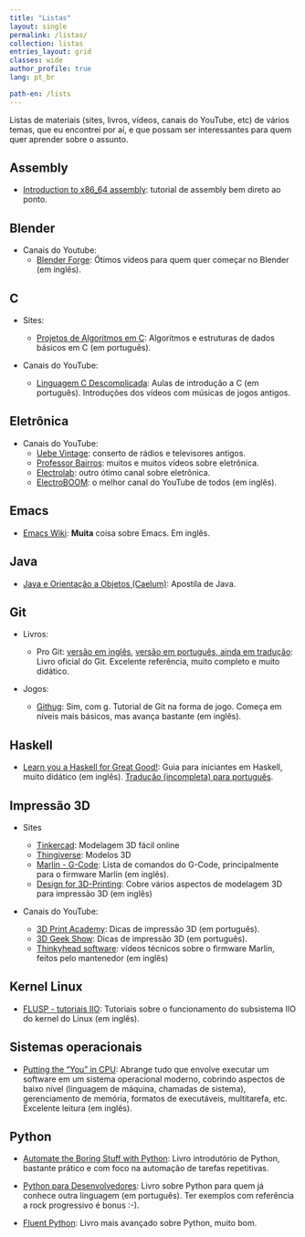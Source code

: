 ```yaml
---
title: "Listas"
layout: single
permalink: /listas/
collection: listas
entries_layout: grid
classes: wide
author_profile: true
lang: pt_br

path-en: /lists
---
```



Listas de materiais (sites, livros, vídeos, canais do YouTube, etc) de vários
temas, que eu encontrei por aí, e que possam ser interessantes para quem quer
aprender sobre o assunto.

## Assembly
- [Introduction to x86_64 assembly](https://gitlab.com/luamfb/intro_x86-64/-/tree/master): 
tutorial de assembly bem direto ao ponto.

## Blender
- Canais do Youtube:
  - [Blender Forge](https://www.youtube.com/watch?v=sjcpPOioHUk&list=PLeuPK3OugzJpzIkHMAKXsyHMeVsM7KSg2):
  Ótimos vídeos para quem quer começar no Blender (em inglês).

## C
- Sites:
  - [Projetos de Algoritmos em C](https://www.ime.usp.br/~pf/algoritmos/):
    Algoritmos e estruturas de dados básicos em C (em português).

- Canais do YouTube:
  - [Linguagem C Descomplicada](https://www.youtube.com/playlist?list=PL8iN9FQ7_jt4DJbeQqv--jpTy-2gTA3Cp):
  Aulas de introdução a C (em português). Introduções dos vídeos com músicas de
  jogos antigos.

## Eletrônica
- Canais do YouTube:
  - [Uebe Vintage](https://www.youtube.com/@UebeVintage): conserto de rádios e televisores antigos.
  - [Professor Bairros](https://www.youtube.com/@professorbairros): muitos e muitos vídeos sobre eletrônica.
  - [Electrolab](https://www.youtube.com/@Electrolab-Eletronica): outro ótimo canal sobre eletrônica.
  - [ElectroBOOM](https://www.youtube.com/@ElectroBOOM): o melhor canal do YouTube de todos (em inglês). 

## Emacs
- [Emacs Wiki](https://www.emacswiki.org/): **Muita** coisa sobre Emacs. Em inglês.

## Java

- [Java e Orientação a Objetos (Caelum)](https://www.caelum.com.br/apostila-java-orientacao-objetos): Apostila de Java.

## Git

- Livros:
  - Pro Git: [versão em inglês](https://git-scm.com/book/en/v2),
  [versão em português, ainda em tradução](https://git-scm.com/book/pt-br/v2):
  Livro oficial do Git. Excelente referência, muito completo e muito didático.

- Jogos:
  - [Githug](https://github.com/Gazler/githug): Sim, com g. Tutorial de Git na
    forma de jogo. Começa em níveis mais básicos, mas avança bastante (em inglês).

## Haskell

- [Learn you a Haskell for Great Good!](http://learnyouahaskell.com/): Guia para
  iniciantes em Haskell, muito didático (em inglês).
  [Tradução (incompleta) para português](http://haskell.tailorfontela.com.br/).

## Impressão 3D

- Sites
  - [Tinkercad](https://www.tinkercad.com): Modelagem 3D fácil online
  - [Thingiverse](https://www.thingiverse.com/): Modelos 3D
  - [Marlin - G-Code](https://marlinfw.org/docs/gcode/G000-G001.html): Lista de comandos do G-Code, principalmente para o
    firmware Marlin (em inglês).
  - [Design for 3D-Printing](https://blog.rahix.de/design-for-3d-printing/):
    Cobre vários aspectos de modelagem 3D para impressão 3D (em inglês)

- Canais do YouTube:
  - [3D Print Academy](https://www.youtube.com/c/3DPrintAcademy): Dicas de
    impressão 3D (em português).
  - [3D Geek Show](https://www.youtube.com/c/3DGeekShow): Dicas de
    impressão 3D (em português).
  - [Thinkyhead software](https://www.youtube.com/channel/UCXIq_IbBktwW5aHVAo0ODOw):
    vídeos técnicos sobre o firmware Marlin, feitos pelo mantenedor (em inglês)

## Kernel Linux

- [FLUSP - tutoriais IIO](https://flusp.ime.usp.br/kernel_iio/): Tutoriais sobre
  o funcionamento do subsistema IIO do kernel do Linux (em inglês).
  
## Sistemas operacionais
  - [Putting the “You” in CPU](https://cpu.land/): Abrange tudo que envolve
    executar um software em um sistema operacional moderno, cobrindo aspectos de
    baixo nível (linguagem de máquina, chamadas de sistema), gerenciamento de
    memória, formatos de executáveis, multitarefa, etc. Excelente leitura (em
    inglês).

## Python

- [Automate the Boring Stuff with Python](https://automatetheboringstuff.com/):
  Livro introdutório de Python, bastante prático e com foco na automação de
  tarefas repetitivas.

- [Python para Desenvolvedores](https://novatec.com.br/livros/python-para-desenvolvedores/): 
  Livro sobre Python para quem já conhece outra linguagem (em português). Ter exemplos com
  referência a rock progressivo é bonus :-).

- [Fluent Python](https://www.oreilly.com/library/view/fluent-python-2nd/9781492056348/):
  Livro mais avançado sobre Python, muito bom.

